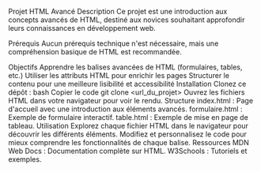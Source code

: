 Projet HTML Avancé
Description
Ce projet est une introduction aux concepts avancés de HTML, destiné aux novices souhaitant approfondir leurs connaissances en développement web.

Prérequis
Aucun prérequis technique n'est nécessaire, mais une compréhension basique de HTML est recommandée.

Objectifs
Apprendre les balises avancées de HTML (formulaires, tables, etc.)
Utiliser les attributs HTML pour enrichir les pages
Structurer le contenu pour une meilleure lisibilité et accessibilité
Installation
Clonez ce dépôt :
bash
Copier le code
git clone <url_du_projet>
Ouvrez les fichiers HTML dans votre navigateur pour voir le rendu.
Structure
index.html : Page d'accueil avec une introduction aux éléments avancés.
formulaire.html : Exemple de formulaire interactif.
table.html : Exemple de mise en page de tableau.
Utilisation
Explorez chaque fichier HTML dans le navigateur pour découvrir les différents éléments.
Modifiez et personnalisez le code pour mieux comprendre les fonctionnalités de chaque balise.
Ressources
MDN Web Docs : Documentation complète sur HTML.
W3Schools : Tutoriels et exemples.

